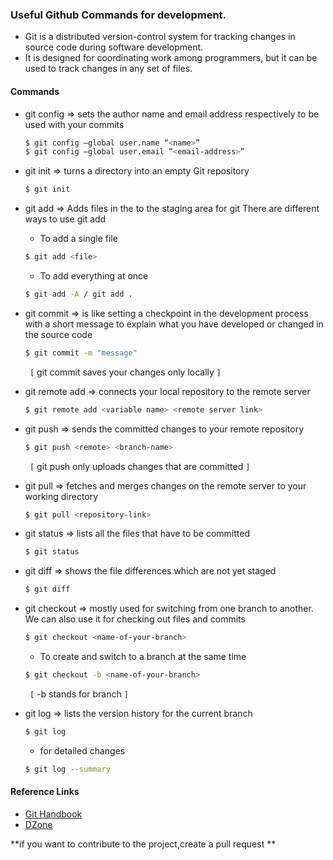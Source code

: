 
### Useful Github Commands for development.

- Git is a distributed version-control system for tracking changes in source code during software development.
- It is designed for coordinating work among programmers, but it can be used to track changes in any set of files.

#### Commands

+ git config => sets the author name and email address respectively to be used with your commits
    ```sh
    $ git config –global user.name “<name>”
    $ git config –global user.email “<email-address>”
    ```
    
+ git init  =>  turns a directory into an empty Git repository
    ```sh
    $ git init
    ```    
    
+ git add  => Adds files in the to the staging area for git
  There are different ways to use git add 
    - To add a single file
     ```sh
     $ git add <file>
     ```   
     - To add everything at once
     ```sh
     $ git add -A / git add .
     ``` 
     
+ git commit => is like setting a checkpoint in the development process with a short message to explain what you have developed or changed in the source code
    ```sh
    $ git commit -m "message"
    ```
     ` [` git commit saves your changes only locally `] `    
     
+ git remote add => connects your local repository to the remote server
    ```sh
    $ git remote add <variable name> <remote server link>
    ```
    
+ git push => sends the committed changes to your remote repository
    ```sh
    $ git push <remote> <branch-name>
    ```
    ` [` git push only uploads changes that are committed `] `  
    
+ git pull => fetches and merges changes on the remote server to your working directory
    ```sh
    $ git pull <repository-link>
    ```    
    
+ git status => lists all the files that have to be committed
    ```sh
    $ git status
    ```  
    
+ git diff => shows the file differences which are not yet staged
    ```sh
    $ git diff
    ```  
    
+ git checkout => mostly used for switching from one branch to another. We can also use it for checking out files and commits
    ```sh
    $ git checkout <name-of-your-branch>
    ```
    - To create and switch to a branch at the same time
    ```sh
    $ git checkout -b <name-of-your-branch>
    ```
    ` [` -b stands for branch `] `    

+ git log => lists the version history for the current branch
    ```sh
    $ git log
    ```
    - for detailed changes 
    ```sh
    $ git log --summary
    ```    
    
#### Reference Links

* [Git Handbook]
* [DZone]

[Git Handbook]: https://guides.github.com/introduction/git-handbook/
[DZone]: https://dzone.com/articles/top-20-git-commands-with-examples

**if you want to contribute to the project,create a pull request **
